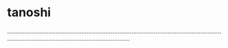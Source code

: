 # tanoshi
...................................................................................................................................................................................................
